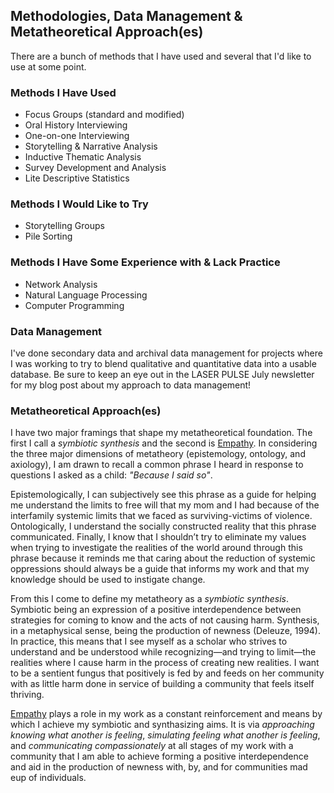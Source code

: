 ## Methodologies, Data Management & Metatheoretical Approach(es)

There are a bunch of methods that I have used and several that I'd like to use at some point. 

### Methods I Have Used

- Focus Groups (standard and modified)
- Oral History Interviewing
- One-on-one Interviewing
- Storytelling & Narrative Analysis
- Inductive Thematic Analysis 
- Survey Development and Analysis
- Lite Descriptive Statistics

### Methods I Would Like to Try

- Storytelling Groups
- Pile Sorting

### Methods I Have Some Experience with & Lack Practice

- Network Analysis
- Natural Language Processing
- Computer Programming

### Data Management

I've done secondary data and archival data management for projects where I was working to try to blend qualitative and quantitative data into a usable database. Be sure to keep an eye out in the LASER PULSE July newsletter for my blog post about my approach to data management!

### Metatheoretical Approach(es)

I have two major framings that shape my metatheoretical foundation. The first I call a _symbiotic synthesis_ and the second is [Empathy](/empathy). In considering the three major dimensions of metatheory (epistemology, ontology, and axiology), I am drawn to recall a common phrase I heard in response to questions I asked as a child: _"Because I said so"_.

Epistemologically, I can subjectively see this phrase as a guide for helping me understand the limits to free will that my mom and I had because of the interfamily systemic limits that we faced as surviving-victims of violence. Ontologically, I understand the socially constructed reality that this phrase communicated. Finally, I know that I shouldn’t try to eliminate my values when trying to investigate the realities of the world around through this phrase because it reminds me that caring about the reduction of systemic oppressions should always be a guide that informs my work and that my knowledge should be used to instigate change.

From this I come to define my metatheory as a _symbiotic synthesis_. Symbiotic being an expression of a positive interdependence between strategies for coming to know and the acts of not causing harm. Synthesis, in a metaphysical sense, being the production of newness (Deleuze, 1994). In practice, this means that I see myself as a scholar who strives to understand and be understood while recognizing—and trying to limit—the realities where I cause harm in the process of creating new realities. I want to be a sentient fungus that positively is fed by and feeds on her community with as little harm done in service of building a community that feels itself thriving. 

[Empathy](/empathy) plays a role in my work as a constant reinforcement and means by which I achieve my symbiotic and synthasizing aims. It is via _approaching knowing what another is feeling_, _simulating feeling what another is feeling_, and _communicating compassionately_ at all stages of my work with a community that I am able to achieve forming a positive interdependence and aid in the production of newness with, by, and for communities mad eup of individuals. 
